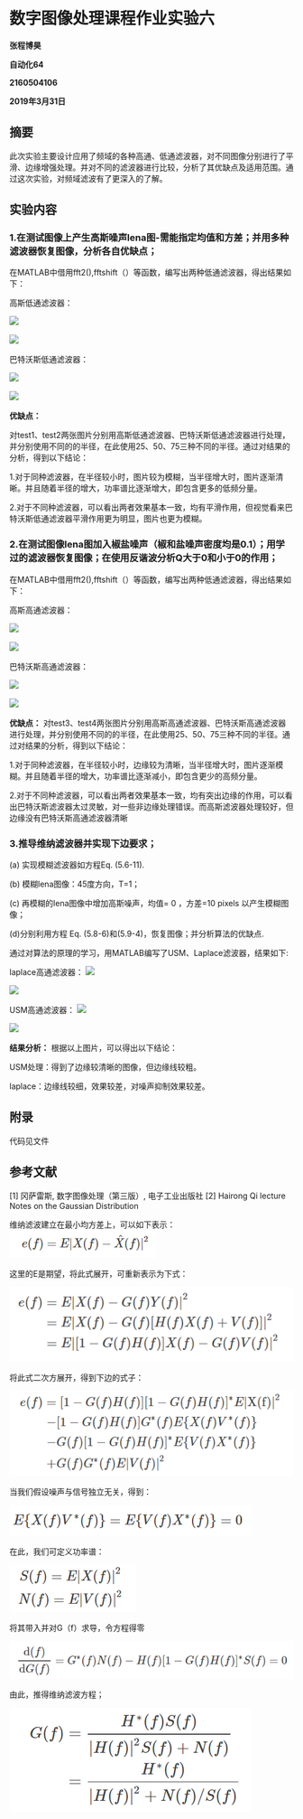  
 
# 数字图像处理课程作业实验六

**张程博昊**

**自动化64**

**2160504106**

**2019年3月31日**


## 摘要
此次实验主要设计应用了频域的各种高通、低通滤波器，对不同图像分别进行了平滑、边缘增强处理。并对不同的滤波器进行比较，分析了其优缺点及适用范围。通过这次实验，对频域滤波有了更深入的了解。

## 实验内容

### 1.在测试图像上产生高斯噪声lena图-需能指定均值和方差；并用多种滤波器恢复图像，分析各自优缺点；
在MATLAB中借用fft2(),fftshift（）等函数，编写出两种低通滤波器，得出结果如下：

高斯低通滤波器：

![](./image/1.1.png)

![](./image/1.2.png)

巴特沃斯低通滤波器：

![](./image/1.3.png)

![](./image/1.4.png)



**优缺点：**

对test1、test2两张图片分别用高斯低通滤波器、巴特沃斯低通滤波器进行处理，并分别使用不同的的半径，在此使用25、50、75三种不同的半径。通过对结果的分析，得到以下结论：


1.对于同种滤波器，在半径较小时，图片较为模糊，当半径增大时，图片逐渐清晰。并且随着半径的增大，功率谱比逐渐增大，即包含更多的低频分量。


2.对于不同种滤波器，可以看出两者效果基本一致，均有平滑作用，但视觉看来巴特沃斯低通滤波器平滑作用更为明显，图片也更为模糊。

### 2.在测试图像lena图加入椒盐噪声（椒和盐噪声密度均是0.1）；用学过的滤波器恢复图像；在使用反谐波分析Q大于0和小于0的作用；


在MATLAB中借用fft2(),fftshift（）等函数，编写出两种低通滤波器，得出结果如下：
 
高斯高通滤波器：

![](./image/1.5.png)

![](./image/1.6.png)

巴特沃斯高通滤波器：

![](./image/1.7.png)

![](./image/1.8.png)

**优缺点：**
对test3、test4两张图片分别用高斯高通滤波器、巴特沃斯高通滤波器进行处理，并分别使用不同的的半径，在此使用25、50、75三种不同的半径。通过对结果的分析，得到以下结论：


1.对于同种滤波器，在半径较小时，边缘较为清晰，当半径增大时，图片逐渐模糊。并且随着半径的增大，功率谱比逐渐减小，即包含更少的高频分量。


2.对于不同种滤波器，可以看出两者效果基本一致，均有突出边缘的作用，可以看出巴特沃斯滤波器太过灵敏，对一些非边缘处理错误。而高斯滤波器处理较好，但边缘没有巴特沃斯高通滤波器清晰
 

### 3.推导维纳滤波器并实现下边要求；

(a) 实现模糊滤波器如方程Eq. (5.6-11).

(b) 模糊lena图像：45度方向，T=1；

(c) 再模糊的lena图像中增加高斯噪声，均值= 0 ，方差=10 pixels 以产生模糊图像；

(d)分别利用方程 Eq. (5.8-6)和(5.9-4)，恢复图像；并分析算法的优缺点.

通过对算法的原理的学习，用MATLAB编写了USM、Laplace滤波器，结果如下:

laplace高通滤波器：
 ![ ](./image/2.1.png)
 
 ![ ](./image/2.2.png)

USM高通滤波器：
 ![ ](./image/2.3.png)
  
 ![ ](./image/2.4.png)
 
 
**结果分析：**
根据以上图片，可以得出以下结论：


USM处理：得到了边缘较清晰的图像，但边缘线较粗。


laplace：边缘线较细，效果较差，对噪声抑制效果较差。

## 附录

代码见文件


## 参考文献

[1] 冈萨雷斯, 数字图像处理（第三版）, 电子工业出版社
[2] Hairong Qi lecture Notes on the Gaussian Distribution

维纳滤波建立在最小均方差上，可以如下表示：
 ![ ](./Image/3.1.png)
 
 这里的E是期望，将此式展开，可重新表示为下式：
 
 ![ ](./Image/3.2.png)
 
 将此式二次方展开，得到下边的式子：
 
 ![ ](./Image/3.3.png)
 
 当我们假设噪声与信号独立无关，得到：
 
 ![ ](./Image/3.4.png)
 
 在此，我们可定义功率谱：
 
 ![ ](./Image/3.5.png)

将其带入并对G（f）求导，令方程得零

 ![ ](./Image/3.6.png)
 
 由此，推得维纳滤波方程；
 
  ![ ](./Image/3.7.png)
